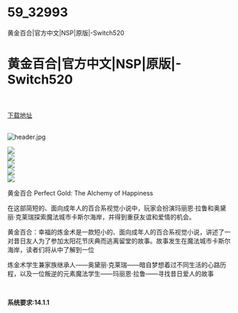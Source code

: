 # 59_32993
黄金百合|官方中文|NSP|原版|-Switch520
# 黄金百合|官方中文|NSP|原版|-Switch520
 <br/></br>
[下载地址](https://www.switch520.cc/article/32993 "下载地址")
<br/></br>

<p><img title="header.jpg" src="https://www.switch520.cc/muke_img/2022_06_16_04cd9856dac89.jpg" alt="header.jpg"></p>
<p><img src="https://cdn.cloudflare.steamstatic.com/steam/apps/578540/ss_22ede5adc8eaff582860949d93af9ad23a4551fc.600x338.jpg?t=1641116961"><br>
<img src="https://cdn.cloudflare.steamstatic.com/steam/apps/578540/ss_945c323d7fd582499d80d5133ea6d3ae28ee7b07.600x338.jpg?t=1641116961"><br>
<img src="https://cdn.cloudflare.steamstatic.com/steam/apps/578540/ss_8b3e0bd3e2a438dabe39d0f8651841a6bfacb128.600x338.jpg?t=1641116961"><br>
<img src="https://cdn.cloudflare.steamstatic.com/steam/apps/578540/ss_f0622f4b2dd248a9f036dabe108f9b64cfae6698.600x338.jpg?t=1641116961"><br>
<img src="https://cdn.cloudflare.steamstatic.com/steam/apps/578540/ss_c1c9fb62d5f6ffa3aad273c74240b4185370238f.600x338.jpg?t=1641116961"></p>
<p>黄金百合 Perfect Gold: The Alchemy of Happiness</p>
<p>在这部简短的、面向成年人的百合系视觉小说中，玩家会扮演玛丽恩·拉鲁和奥黛丽·克莱瑞探索魔法城市卡斯尔海岸，并得到重获友谊和爱情的机会。</p>
<p>黄金百合：幸福的炼金术是一款短小的、面向成年人的百合系视觉小说，讲述了一对昔日友人为了参加太阳花节庆典而逃离留堂的故事。故事发生在魔法城市卡斯尔海岸，读者们将从中了解到一位</p>
<p>炼金术学生兼家族继承人——奥黛丽·克莱瑞——暗自梦想着过不同生活的心路历程，以及一位叛逆的元素魔法学生——玛丽恩·拉鲁——寻找昔日爱人的故事</p>
<p>&nbsp;</p>
<p><strong>系统要求:14.1.1</strong></p>



